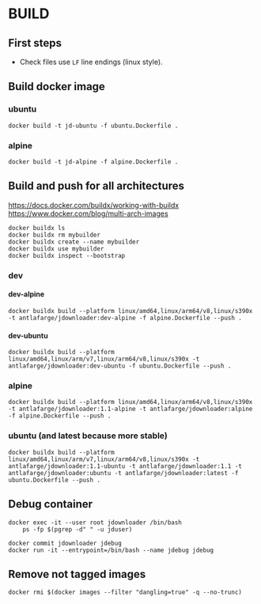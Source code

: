 # BUILD

## First steps

- Check files use `LF` line endings (linux style).  

## Build docker image

### ubuntu

    docker build -t jd-ubuntu -f ubuntu.Dockerfile .

### alpine

    docker build -t jd-alpine -f alpine.Dockerfile .

## Build and push for all architectures

https://docs.docker.com/buildx/working-with-buildx  
https://www.docker.com/blog/multi-arch-images  

    docker buildx ls
    docker buildx rm mybuilder
    docker buildx create --name mybuilder
    docker buildx use mybuilder
    docker buildx inspect --bootstrap

### dev

#### dev-alpine

    docker buildx build --platform linux/amd64,linux/arm64/v8,linux/s390x -t antlafarge/jdownloader:dev-alpine -f alpine.Dockerfile --push .

#### dev-ubuntu

    docker buildx build --platform linux/amd64,linux/arm/v7,linux/arm64/v8,linux/s390x -t antlafarge/jdownloader:dev-ubuntu -f ubuntu.Dockerfile --push .

### alpine

    docker buildx build --platform linux/amd64,linux/arm64/v8,linux/s390x -t antlafarge/jdownloader:1.1-alpine -t antlafarge/jdownloader:alpine -f alpine.Dockerfile --push .

### ubuntu (and latest because more stable)

    docker buildx build --platform linux/amd64,linux/arm/v7,linux/arm64/v8,linux/s390x -t antlafarge/jdownloader:1.1-ubuntu -t antlafarge/jdownloader:1.1 -t antlafarge/jdownloader:ubuntu -t antlafarge/jdownloader:latest -f ubuntu.Dockerfile --push .

## Debug container

    docker exec -it --user root jdownloader /bin/bash
        ps -fp $(pgrep -d" " -u jduser)

    docker commit jdownloader jdebug
    docker run -it --entrypoint=/bin/bash --name jdebug jdebug

## Remove not tagged images

    docker rmi $(docker images --filter "dangling=true" -q --no-trunc)

